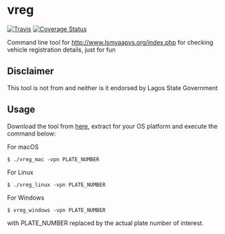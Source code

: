# vreg


[![Travis](https://img.shields.io/travis/alexcrownus/vreg.svg?style=flat-square)](https://travis-ci.org/alexcrownus/vreg)
[![Coverage Status](https://coveralls.io/repos/github/alexcrownus/vreg/badge.svg?branch=master)](https://coveralls.io/github/alexcrownus/vreg?branch=master)

Command line tool for http://www.lsmvaapvs.org/index.php for checking vehicle registration details, just for fun

## Disclaimer

This tool is not from and neither is it endorsed by Lagos State Government

## Usage

Download the tool from [here], extract for your OS platform and execute the command below:


For macOS

    $ ./vreg_mac -vpn PLATE_NUMBER

For Linux

    $ ./vreg_linux -vpn PLATE_NUMBER

 For Windows

    $ vreg_windows -vpn PLATE_NUMBER

with PLATE_NUMBER replaced by the actual plate number of interest.

[here]: https://github.com/alexcrownus/vreg/files/839819/Archive.zip
